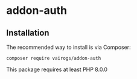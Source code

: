 # addon-auth

Installation
------------

The recommended way to install is via Composer:

```
composer require vairogs/addon-auth
```

This package requires at least PHP 8.0.0
